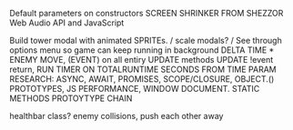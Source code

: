 Default parameters on constructors
SCREEN SHRINKER FROM SHEZZOR
Web Audio API and JavaScript

Build tower modal with animated SPRITEs. / scale modals? / 
See through options menu so game can keep running in background 
DELTA TIME * ENEMY MOVE, (EVENT) on all entiry UPDATE methods UPDATE !event return, RUN TIMER ON TOTALRUNTIME SECONDS FROM TIME PARAM
RESEARCH: ASYNC, AWAIT, PROMISES,  SCOPE/CLOSURE,  OBJECT.() PROTOTYPES, JS PERFORMANCE, WINDOW DOCUMENT. STATIC METHODS
PROTOYTYPE CHAIN

healthbar class?
enemy collisions, push each other away
